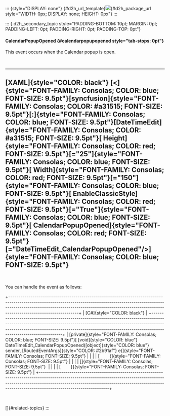 ::: {style="DISPLAY: none"}
[](ms-xhelp:///?Id=d2h_url_template){#d2h_url_template}![](!package_url!){#d2h_package_url style="WIDTH: 0px; DISPLAY: none; HEIGHT: 0px"}
:::

::: {.d2h_secondary_topic style="PADDING-BOTTOM: 10pt; MARGIN: 0pt; PADDING-LEFT: 0pt; PADDING-RIGHT: 0pt; PADDING-TOP: 0pt"}
#### CalendarPopupOpened {#calendarpopupopened style="tab-stops: 0pt"}

This event occurs when the Calendar popup is open.

 

  -------------------------------------------------------------------------------------------------------------------------------------------------------------------------------------------------------------------------------------------------------------------------------------------------------------------------------------------------------------------------------------------------------------------------------------------------------------------------------------------------------------------------------------------------------------------------------------------------------------------------------------------------------------------------------------------------------------------------------------------------------------------------------------------------------------------------------------------------------------------------------------------------------------------------------------------------
  [XAML]{style="COLOR: black"}
  [\<]{style="FONT-FAMILY: Consolas; COLOR: blue; FONT-SIZE: 9.5pt"}[syncfusion]{style="FONT-FAMILY: Consolas; COLOR: #a31515; FONT-SIZE: 9.5pt"}[:]{style="FONT-FAMILY: Consolas; COLOR: blue; FONT-SIZE: 9.5pt"}[DateTimeEdit]{style="FONT-FAMILY: Consolas; COLOR: #a31515; FONT-SIZE: 9.5pt"}[ Height]{style="FONT-FAMILY: Consolas; COLOR: red; FONT-SIZE: 9.5pt"}[=\"25\"]{style="FONT-FAMILY: Consolas; COLOR: blue; FONT-SIZE: 9.5pt"}[ Width]{style="FONT-FAMILY: Consolas; COLOR: red; FONT-SIZE: 9.5pt"}[=\"150\"]{style="FONT-FAMILY: Consolas; COLOR: blue; FONT-SIZE: 9.5pt"}[ EnableClassicStyle]{style="FONT-FAMILY: Consolas; COLOR: red; FONT-SIZE: 9.5pt"}[=\"True\"]{style="FONT-FAMILY: Consolas; COLOR: blue; FONT-SIZE: 9.5pt"}[ CalendarPopupOpened]{style="FONT-FAMILY: Consolas; COLOR: red; FONT-SIZE: 9.5pt"}[=\"DateTimeEdit_CalendarPopupOpened\"/\>]{style="FONT-FAMILY: Consolas; COLOR: blue; FONT-SIZE: 9.5pt"}
  -------------------------------------------------------------------------------------------------------------------------------------------------------------------------------------------------------------------------------------------------------------------------------------------------------------------------------------------------------------------------------------------------------------------------------------------------------------------------------------------------------------------------------------------------------------------------------------------------------------------------------------------------------------------------------------------------------------------------------------------------------------------------------------------------------------------------------------------------------------------------------------------------------------------------------------------------

 

You can handle the event as follows:

+----------------------------------------------------------------------------------------------------------------------------------------------------------------------------------------------------------------------------------------------------------------------------+
| [C#]{style="COLOR: black"}                                                                                                                                                                                                                                                 |
+----------------------------------------------------------------------------------------------------------------------------------------------------------------------------------------------------------------------------------------------------------------------------+
| [private]{style="FONT-FAMILY: Consolas; COLOR: blue; FONT-SIZE: 9.5pt"}[ [void]{style="COLOR: blue"} DateTimeEdit_CalendarPopupOpened([object]{style="COLOR: blue"} sender, [RoutedEventArgs]{style="COLOR: #2b91af"} e)]{style="FONT-FAMILY: Consolas; FONT-SIZE: 9.5pt"} |
|                                                                                                                                                                                                                                                                            |
| [        {]{style="FONT-FAMILY: Consolas; FONT-SIZE: 9.5pt"}                                                                                                                                                                                                               |
|                                                                                                                                                                                                                                                                            |
| []{style="FONT-FAMILY: Consolas; FONT-SIZE: 9.5pt"}                                                                                                                                                                                                                        |
|                                                                                                                                                                                                                                                                            |
| [        }]{style="FONT-FAMILY: Consolas; FONT-SIZE: 9.5pt"}                                                                                                                                                                                                               |
+----------------------------------------------------------------------------------------------------------------------------------------------------------------------------------------------------------------------------------------------------------------------------+

 

[]{#related-topics}
:::
